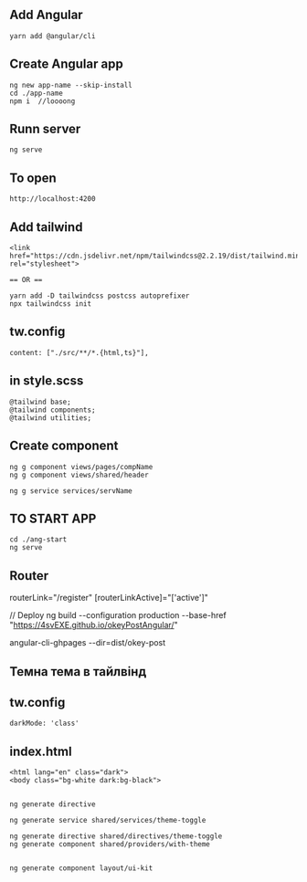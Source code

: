 ## Add Angular
    yarn add @angular/cli
## Create Angular app 
    ng new app-name --skip-install
    cd ./app-name
    npm i  //loooong
## Runn server
    ng serve
## To open
    http://localhost:4200
## Add tailwind
    <link href="https://cdn.jsdelivr.net/npm/tailwindcss@2.2.19/dist/tailwind.min.css" rel="stylesheet">

    == OR ==

    yarn add -D tailwindcss postcss autoprefixer
    npx tailwindcss init
   ## tw.config
	content: ["./src/**/*.{html,ts}"],
   ## in style.scss
	@tailwind base;
	@tailwind components;
	@tailwind utilities;

## Create component
    ng g component views/pages/compName
    ng g component views/shared/header
	
	ng g service services/servName
    
## TO START APP
    cd ./ang-start
    ng serve

## Router
<router-outlet></router-outlet>
routerLink="/register" 
[routerLinkActive]="['active']"

// Deploy
ng build --configuration production --base-href "https://4svEXE.github.io/okeyPostAngular/"

angular-cli-ghpages --dir=dist/okey-post


## Темна тема в тайлвінд

##  tw.config
    darkMode: 'class'

##  index.html
    <html lang="en" class="dark">
    <body class="bg-white dark:bg-black">


    ng generate directive 

    ng generate service shared/services/theme-toggle

    ng generate directive shared/directives/theme-toggle
    ng generate component shared/providers/with-theme


    ng generate component layout/ui-kit